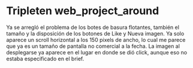 # Tripleten web_project_around

Ya se arregló el problema de los botes de basura flotantes, también el tamaño y la disposición de los
botones de Like y Nueva imagen. Ya solo aparece un scroll horizontal a los 150 pixels de ancho, lo cual
me parece que ya es un tamaño de pantalla no comercial a la fecha.
La imagen al desplegarse ya aparece en el lugar en donde se dió click, aunque eso no estaba especificado en el
brief.
